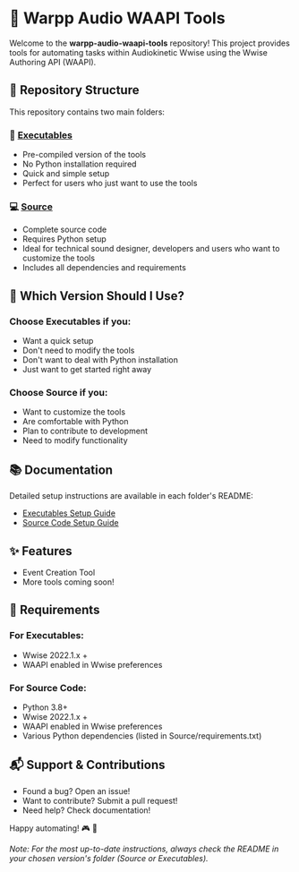 # 🎵 Warpp Audio WAAPI Tools

Welcome to the **warpp-audio-waapi-tools** repository! This project provides tools for automating tasks within Audiokinetic Wwise using the Wwise Authoring API (WAAPI).

## 📂 Repository Structure

This repository contains two main folders:

### 🚀 [Executables](./Executables)
- Pre-compiled version of the tools
- No Python installation required
- Quick and simple setup
- Perfect for users who just want to use the tools

### 💻 [Source](./Source)
- Complete source code
- Requires Python setup
- Ideal for technical sound designer, developers and users who want to customize the tools
- Includes all dependencies and requirements

## 🤔 Which Version Should I Use?

### Choose Executables if you:
- Want a quick setup
- Don't need to modify the tools
- Don't want to deal with Python installation
- Just want to get started right away

### Choose Source if you:
- Want to customize the tools
- Are comfortable with Python
- Plan to contribute to development
- Need to modify functionality

## 📚 Documentation

Detailed setup instructions are available in each folder's README:
- [Executables Setup Guide](./Executables/README.md)
- [Source Code Setup Guide](./Source/README.md)

## ✨ Features

- Event Creation Tool
- More tools coming soon!

## 🔧 Requirements

### For Executables:
- Wwise 2022.1.x +
- WAAPI enabled in Wwise preferences

### For Source Code:
- Python 3.8+
- Wwise 2022.1.x +
- WAAPI enabled in Wwise preferences
- Various Python dependencies (listed in Source/requirements.txt)

## 📬 Support & Contributions

- Found a bug? Open an issue!
- Want to contribute? Submit a pull request!
- Need help? Check documentation!

Happy automating! 🎮 🎵

*Note: For the most up-to-date instructions, always check the README in your chosen version's folder (Source or Executables).*
